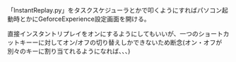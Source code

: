 「InstantReplay.py」をタスクスケジューラとかで叩くようにすればパソコン起動時とかにGeforceExperience設定画面を開ける。

直接インスタントリプレイをオンにするようにしてもいいが、一つのショートカットキーーに対してオン/オフの切り替えしかできないため断念(オン・オフが別々のキーに割り当てれるようになれば、、、)
